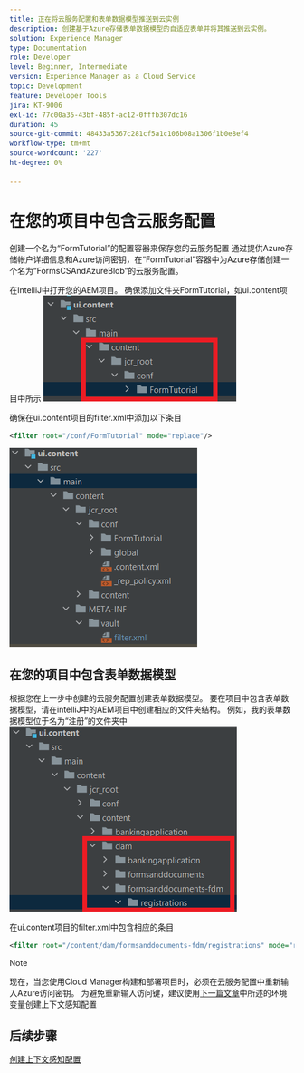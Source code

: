 ```yaml
---
title: 正在将云服务配置和表单数据模型推送到云实例
description: 创建基于Azure存储表单数据模型的自适应表单并将其推送到云实例。
solution: Experience Manager
type: Documentation
role: Developer
level: Beginner, Intermediate
version: Experience Manager as a Cloud Service
topic: Development
feature: Developer Tools
jira: KT-9006
exl-id: 77c00a35-43bf-485f-ac12-0fffb307dc16
duration: 45
source-git-commit: 48433a5367c281cf5a1c106b08a1306f1b0e8ef4
workflow-type: tm+mt
source-wordcount: '227'
ht-degree: 0%

---
```


# 在您的项目中包含云服务配置

创建一个名为“FormTutorial”的配置容器来保存您的云服务配置
通过提供Azure存储帐户详细信息和Azure访问密钥，在“FormTutorial”容器中为Azure存储创建一个名为“FormsCSAndAzureBlob”的云服务配置。

在IntelliJ中打开您的AEM项目。 确保添加文件夹FormTutorial，如ui.content项目中所示
![云服务配置](assets/cloud-services-configuration.png)

确保在ui.content项目的filter.xml中添加以下条目

```xml
<filter root="/conf/FormTutorial" mode="replace"/>
```

![filter-xml](assets/ui-content-filter.png)

## 在您的项目中包含表单数据模型

根据您在上一步中创建的云服务配置创建表单数据模型。 要在项目中包含表单数据模型，请在intelliJ中的AEM项目中创建相应的文件夹结构。 例如，我的表单数据模型位于名为“注册”的文件夹中
![fdm-content](assets/ui-content-fdm.png)

在ui.content项目的filter.xml中包含相应的条目

```xml
<filter root="/content/dam/formsanddocuments-fdm/registrations" mode="replace"/>
```


>[!NOTE]
>
>现在，当您使用Cloud Manager构建和部署项目时，必须在云服务配置中重新输入Azure访问密钥。 为避免重新输入访问键，建议使用[下一篇文章](./context-aware-fdm.md)中所述的环境变量创建上下文感知配置

## 后续步骤

[创建上下文感知配置](./context-aware-fdm.md)
